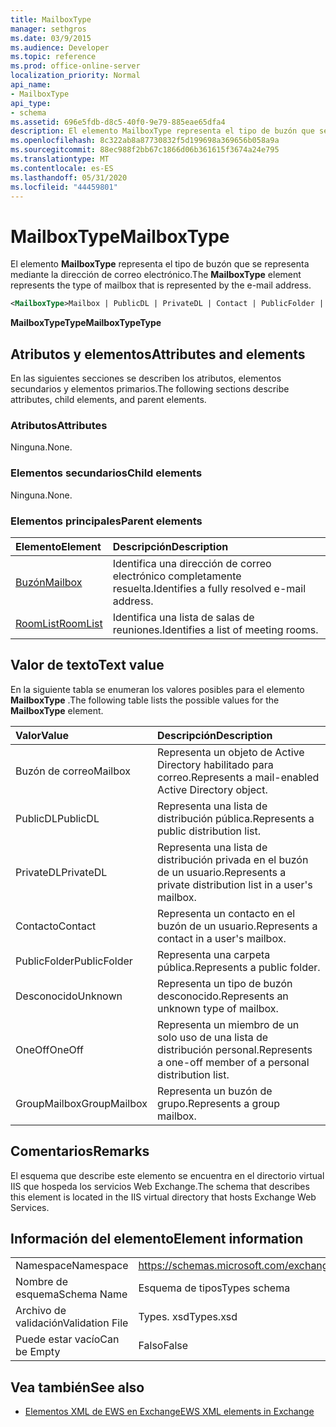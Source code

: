 ```yaml
---
title: MailboxType
manager: sethgros
ms.date: 03/9/2015
ms.audience: Developer
ms.topic: reference
ms.prod: office-online-server
localization_priority: Normal
api_name:
- MailboxType
api_type:
- schema
ms.assetid: 696e5fdb-d8c5-40f0-9e79-885eae65dfa4
description: El elemento MailboxType representa el tipo de buzón que se representa mediante la dirección de correo electrónico.
ms.openlocfilehash: 8c322ab8a87730832f5d199698a369656b058a9a
ms.sourcegitcommit: 88ec988f2bb67c1866d06b361615f3674a24e795
ms.translationtype: MT
ms.contentlocale: es-ES
ms.lasthandoff: 05/31/2020
ms.locfileid: "44459801"
---
```

# <a name="mailboxtype"></a><span data-ttu-id="ade8e-103">MailboxType</span><span class="sxs-lookup"><span data-stu-id="ade8e-103">MailboxType</span></span>

<span data-ttu-id="ade8e-104">El elemento **MailboxType** representa el tipo de buzón que se representa mediante la dirección de correo electrónico.</span><span class="sxs-lookup"><span data-stu-id="ade8e-104">The **MailboxType** element represents the type of mailbox that is represented by the e-mail address.</span></span> 
  
```XML
<MailboxType>Mailbox | PublicDL | PrivateDL | Contact | PublicFolder | Unknown | OneOff | GroupMailbox</MailboxType>
```

<span data-ttu-id="ade8e-105">**MailboxTypeType**</span><span class="sxs-lookup"><span data-stu-id="ade8e-105">**MailboxTypeType**</span></span>

## <a name="attributes-and-elements"></a><span data-ttu-id="ade8e-106">Atributos y elementos</span><span class="sxs-lookup"><span data-stu-id="ade8e-106">Attributes and elements</span></span>

<span data-ttu-id="ade8e-107">En las siguientes secciones se describen los atributos, elementos secundarios y elementos primarios.</span><span class="sxs-lookup"><span data-stu-id="ade8e-107">The following sections describe attributes, child elements, and parent elements.</span></span>
  
### <a name="attributes"></a><span data-ttu-id="ade8e-108">Atributos</span><span class="sxs-lookup"><span data-stu-id="ade8e-108">Attributes</span></span>

<span data-ttu-id="ade8e-109">Ninguna.</span><span class="sxs-lookup"><span data-stu-id="ade8e-109">None.</span></span>
  
### <a name="child-elements"></a><span data-ttu-id="ade8e-110">Elementos secundarios</span><span class="sxs-lookup"><span data-stu-id="ade8e-110">Child elements</span></span>

<span data-ttu-id="ade8e-111">Ninguna.</span><span class="sxs-lookup"><span data-stu-id="ade8e-111">None.</span></span>
  
### <a name="parent-elements"></a><span data-ttu-id="ade8e-112">Elementos principales</span><span class="sxs-lookup"><span data-stu-id="ade8e-112">Parent elements</span></span>

|<span data-ttu-id="ade8e-113">**Elemento**</span><span class="sxs-lookup"><span data-stu-id="ade8e-113">**Element**</span></span>|<span data-ttu-id="ade8e-114">**Descripción**</span><span class="sxs-lookup"><span data-stu-id="ade8e-114">**Description**</span></span>|
|:-----|:-----|
|[<span data-ttu-id="ade8e-115">Buzón</span><span class="sxs-lookup"><span data-stu-id="ade8e-115">Mailbox</span></span>](mailbox.md) <br/> |<span data-ttu-id="ade8e-116">Identifica una dirección de correo electrónico completamente resuelta.</span><span class="sxs-lookup"><span data-stu-id="ade8e-116">Identifies a fully resolved e-mail address.</span></span>  <br/> |
|[<span data-ttu-id="ade8e-117">RoomList</span><span class="sxs-lookup"><span data-stu-id="ade8e-117">RoomList</span></span>](roomlist.md) <br/> |<span data-ttu-id="ade8e-118">Identifica una lista de salas de reuniones.</span><span class="sxs-lookup"><span data-stu-id="ade8e-118">Identifies a list of meeting rooms.</span></span>  <br/> |
   
## <a name="text-value"></a><span data-ttu-id="ade8e-119">Valor de texto</span><span class="sxs-lookup"><span data-stu-id="ade8e-119">Text value</span></span>

<span data-ttu-id="ade8e-120">En la siguiente tabla se enumeran los valores posibles para el elemento **MailboxType** .</span><span class="sxs-lookup"><span data-stu-id="ade8e-120">The following table lists the possible values for the **MailboxType** element.</span></span> 
  
|<span data-ttu-id="ade8e-121">**Valor**</span><span class="sxs-lookup"><span data-stu-id="ade8e-121">**Value**</span></span>|<span data-ttu-id="ade8e-122">**Descripción**</span><span class="sxs-lookup"><span data-stu-id="ade8e-122">**Description**</span></span>|
|:-----|:-----|
|<span data-ttu-id="ade8e-123">Buzón de correo</span><span class="sxs-lookup"><span data-stu-id="ade8e-123">Mailbox</span></span>  <br/> |<span data-ttu-id="ade8e-124">Representa un objeto de Active Directory habilitado para correo.</span><span class="sxs-lookup"><span data-stu-id="ade8e-124">Represents a mail-enabled Active Directory object.</span></span>  <br/> |
|<span data-ttu-id="ade8e-125">PublicDL</span><span class="sxs-lookup"><span data-stu-id="ade8e-125">PublicDL</span></span>  <br/> |<span data-ttu-id="ade8e-126">Representa una lista de distribución pública.</span><span class="sxs-lookup"><span data-stu-id="ade8e-126">Represents a public distribution list.</span></span>  <br/> |
|<span data-ttu-id="ade8e-127">PrivateDL</span><span class="sxs-lookup"><span data-stu-id="ade8e-127">PrivateDL</span></span>  <br/> |<span data-ttu-id="ade8e-128">Representa una lista de distribución privada en el buzón de un usuario.</span><span class="sxs-lookup"><span data-stu-id="ade8e-128">Represents a private distribution list in a user's mailbox.</span></span>  <br/> |
|<span data-ttu-id="ade8e-129">Contacto</span><span class="sxs-lookup"><span data-stu-id="ade8e-129">Contact</span></span>  <br/> |<span data-ttu-id="ade8e-130">Representa un contacto en el buzón de un usuario.</span><span class="sxs-lookup"><span data-stu-id="ade8e-130">Represents a contact in a user's mailbox.</span></span>  <br/> |
|<span data-ttu-id="ade8e-131">PublicFolder</span><span class="sxs-lookup"><span data-stu-id="ade8e-131">PublicFolder</span></span>  <br/> |<span data-ttu-id="ade8e-132">Representa una carpeta pública.</span><span class="sxs-lookup"><span data-stu-id="ade8e-132">Represents a public folder.</span></span>  <br/> |
|<span data-ttu-id="ade8e-133">Desconocido</span><span class="sxs-lookup"><span data-stu-id="ade8e-133">Unknown</span></span>  <br/> |<span data-ttu-id="ade8e-134">Representa un tipo de buzón desconocido.</span><span class="sxs-lookup"><span data-stu-id="ade8e-134">Represents an unknown type of mailbox.</span></span>  <br/> |
|<span data-ttu-id="ade8e-135">OneOff</span><span class="sxs-lookup"><span data-stu-id="ade8e-135">OneOff</span></span>  <br/> |<span data-ttu-id="ade8e-136">Representa un miembro de un solo uso de una lista de distribución personal.</span><span class="sxs-lookup"><span data-stu-id="ade8e-136">Represents a one-off member of a personal distribution list.</span></span>  <br/> |
|<span data-ttu-id="ade8e-137">GroupMailbox</span><span class="sxs-lookup"><span data-stu-id="ade8e-137">GroupMailbox</span></span>  <br/> |<span data-ttu-id="ade8e-138">Representa un buzón de grupo.</span><span class="sxs-lookup"><span data-stu-id="ade8e-138">Represents a group mailbox.</span></span>  <br/> |
   
## <a name="remarks"></a><span data-ttu-id="ade8e-139">Comentarios</span><span class="sxs-lookup"><span data-stu-id="ade8e-139">Remarks</span></span>

<span data-ttu-id="ade8e-140">El esquema que describe este elemento se encuentra en el directorio virtual IIS que hospeda los servicios Web Exchange.</span><span class="sxs-lookup"><span data-stu-id="ade8e-140">The schema that describes this element is located in the IIS virtual directory that hosts Exchange Web Services.</span></span>
  
## <a name="element-information"></a><span data-ttu-id="ade8e-141">Información del elemento</span><span class="sxs-lookup"><span data-stu-id="ade8e-141">Element information</span></span>

|||
|:-----|:-----|
|<span data-ttu-id="ade8e-142">Namespace</span><span class="sxs-lookup"><span data-stu-id="ade8e-142">Namespace</span></span>  <br/> |https://schemas.microsoft.com/exchange/services/2006/types  <br/> |
|<span data-ttu-id="ade8e-143">Nombre de esquema</span><span class="sxs-lookup"><span data-stu-id="ade8e-143">Schema Name</span></span>  <br/> |<span data-ttu-id="ade8e-144">Esquema de tipos</span><span class="sxs-lookup"><span data-stu-id="ade8e-144">Types schema</span></span>  <br/> |
|<span data-ttu-id="ade8e-145">Archivo de validación</span><span class="sxs-lookup"><span data-stu-id="ade8e-145">Validation File</span></span>  <br/> |<span data-ttu-id="ade8e-146">Types. xsd</span><span class="sxs-lookup"><span data-stu-id="ade8e-146">Types.xsd</span></span>  <br/> |
|<span data-ttu-id="ade8e-147">Puede estar vacío</span><span class="sxs-lookup"><span data-stu-id="ade8e-147">Can be Empty</span></span>  <br/> |<span data-ttu-id="ade8e-148">Falso</span><span class="sxs-lookup"><span data-stu-id="ade8e-148">False</span></span>  <br/> |
   
## <a name="see-also"></a><span data-ttu-id="ade8e-149">Vea también</span><span class="sxs-lookup"><span data-stu-id="ade8e-149">See also</span></span>

- [<span data-ttu-id="ade8e-150">Elementos XML de EWS en Exchange</span><span class="sxs-lookup"><span data-stu-id="ade8e-150">EWS XML elements in Exchange</span></span>](ews-xml-elements-in-exchange.md)

